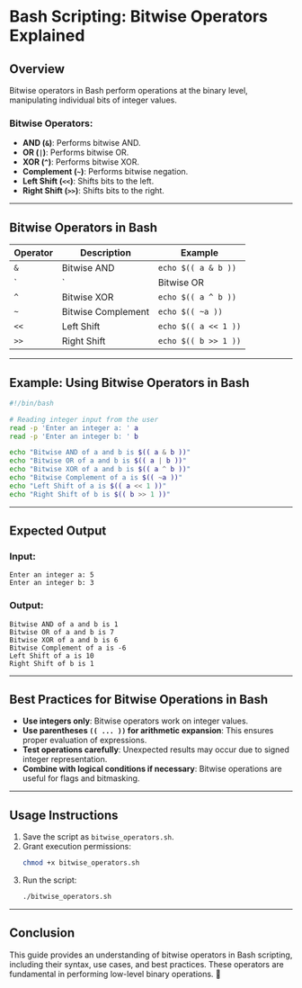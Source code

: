 # **Bash Scripting: Bitwise Operators Explained**

## **Overview**
Bitwise operators in Bash perform operations at the binary level, manipulating individual bits of integer values.

### **Bitwise Operators:**
- **AND (`&`)**: Performs bitwise AND.
- **OR (`|`)**: Performs bitwise OR.
- **XOR (`^`)**: Performs bitwise XOR.
- **Complement (`~`)**: Performs bitwise negation.
- **Left Shift (`<<`)**: Shifts bits to the left.
- **Right Shift (`>>`)**: Shifts bits to the right.

---

## **Bitwise Operators in Bash**

| Operator | Description | Example |
|----------|------------|---------|
| `&` | Bitwise AND | `echo $(( a & b ))` |
| `|` | Bitwise OR | `echo $(( a | b ))` |
| `^` | Bitwise XOR | `echo $(( a ^ b ))` |
| `~` | Bitwise Complement | `echo $(( ~a ))` |
| `<<` | Left Shift | `echo $(( a << 1 ))` |
| `>>` | Right Shift | `echo $(( b >> 1 ))` |

---

## **Example: Using Bitwise Operators in Bash**

```bash
#!/bin/bash

# Reading integer input from the user
read -p 'Enter an integer a: ' a
read -p 'Enter an integer b: ' b

echo "Bitwise AND of a and b is $(( a & b ))"
echo "Bitwise OR of a and b is $(( a | b ))"
echo "Bitwise XOR of a and b is $(( a ^ b ))"
echo "Bitwise Complement of a is $(( ~a ))"
echo "Left Shift of a is $(( a << 1 ))"
echo "Right Shift of b is $(( b >> 1 ))"
```

---

## **Expected Output**
### **Input:**
```
Enter an integer a: 5
Enter an integer b: 3
```

### **Output:**
```
Bitwise AND of a and b is 1
Bitwise OR of a and b is 7
Bitwise XOR of a and b is 6
Bitwise Complement of a is -6
Left Shift of a is 10
Right Shift of b is 1
```

---

## **Best Practices for Bitwise Operations in Bash**
- **Use integers only**: Bitwise operators work on integer values.
- **Use parentheses `(( ... ))` for arithmetic expansion**: This ensures proper evaluation of expressions.
- **Test operations carefully**: Unexpected results may occur due to signed integer representation.
- **Combine with logical conditions if necessary**: Bitwise operations are useful for flags and bitmasking.

---

## **Usage Instructions**
1. Save the script as `bitwise_operators.sh`.
2. Grant execution permissions:
   ```bash
   chmod +x bitwise_operators.sh
   ```
3. Run the script:
   ```bash
   ./bitwise_operators.sh
   ```

---

## **Conclusion**
This guide provides an understanding of bitwise operators in Bash scripting, including their syntax, use cases, and best practices. These operators are fundamental in performing low-level binary operations. 🚀